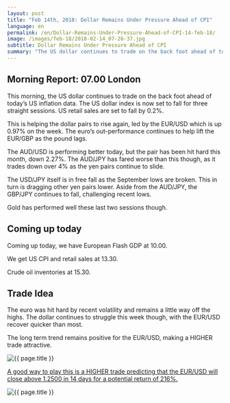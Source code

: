 ```yaml
---
layout: post
title: "Feb 14th, 2018: Dollar Remains Under Pressure Ahead of CPI"
language: en
permalink: /en/Dollar-Remains-Under-Pressure-Ahead-of-CPI-14-feb-18/
image: /images/feb-18/2018-02-14_07-26-37.jpg
subtitle: Dollar Remains Under Pressure Ahead of CPI
summary: "The US dollar continues to trade on the back foot ahead of today’s US inflation data. The US dollar index is now set to fall for three straight sessions. US retail sales are set to fall by 0.2%"
---
```

## Morning Report: 07.00 London

This morning, the US dollar continues to trade on the back foot ahead of today’s US inflation data. The US dollar index is now set to fall for three straight sessions. US retail sales are set to fall by 0.2%. 

This is helping the dollar pairs to rise again, led by the EUR/USD which is up 0.97% on the week. The euro’s out-performance continues to help lift the EUR/GBP as the pound lags. 

The AUD/USD is performing better today, but the pair has been hit hard this month, down 2.27%. The AUD/JPY has fared worse than this though, as it trades down over 4% as the yen pairs continue to slide. 

The USD/JPY itself is in free fall as the September lows are broken. This in turn is dragging other yen pairs lower. Aside from the AUD/JPY, the GBP/JPY continues to fall, challenging recent lows. 

Gold has performed well these last two sessions though.

## Coming up today 

Coming up today, we have European Flash GDP at 10.00. 

We get US CPI and retail sales at 13.30. 

Crude oil inventories at 15.30. 

## Trade Idea

The euro was hit hard by recent volatility and remains a little way off the highs. The dollar continues to struggle this week though, with the EUR/USD recover quicker than most. 

The long term trend remains positive for the EUR/USD, making a HIGHER trade attractive.

<img class="post-image" src="{{ site.url }}/images/feb-18/2018-02-14_07-26-37.jpg" alt="{{ page.title }}" title="{{ page.title }}">

<a href="%LINK%%?currency=GBP&market=forex&underlying=frxEURUSD&formname=higherlower&duration_amount=14&duration_units=d&expiry_type=duration&amount=10&amount_type=payout&barrier=1.2500" target="_blank">A good way to play this is a HIGHER trade predicting that the EUR/USD will close above 1.2500 in 14 days for a potential return of 216%.</a>

<img class="post-image" src="{{ site.url }}/images/feb-18/2018-02-14_07-31-19.jpg" alt="{{ page.title }}" title="{{ page.title }}">
